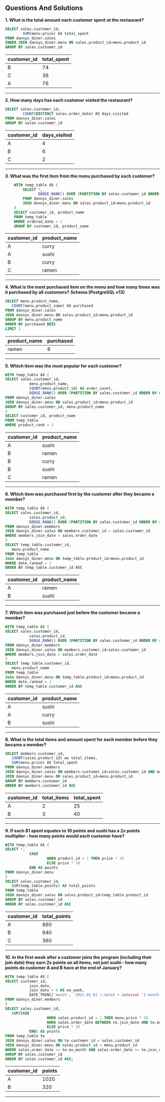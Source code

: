 ## Questions And Solutions
**1. What is the total amount each customer spent at the restaurant?**
```sql
SELECT sales.customer_id, 
        SUM(menu.price) AS total_spent
FROM dannys_diner.sales
INNER JOIN dannys_diner.menu ON sales.product_id=menu.product_id
GROUP BY sales.customer_id
```

| customer_id | total_spent |
| ----------- | ----------- |
| B           | 74          |
| C           | 36          |
| A           | 76          |

---

**2. How many days has each customer visited the restaurant?**
```sql
SELECT sales.customer_id, 
        COUNT(DISTINCT sales.order_date) AS days_visited
FROM dannys_diner.sales
GROUP BY sales.customer_id
```

| customer_id | days_visited |
| ----------- | ------------ |
| A           | 4            |
| B           | 6            |
| C           | 2            |

---

**3. What was the first item from the menu purchased by each customer?**
```sql
    WITH temp_table AS (
    	SELECT *, 
    		   DENSE_RANK() OVER (PARTITION BY sales.customer_id ORDER BY sales.order_date ASC) AS ordered_date
    	FROM dannys_diner.sales
    	JOIN dannys_diner.menu ON sales.product_id=menu.product_id
    )
    SELECT customer_id, product_name
    FROM temp_table
    WHERE ordered_date = 1
    GROUP BY customer_id, product_name
```

| customer_id | product_name |
| ----------- | ------------ |
| A           | curry        |
| A           | sushi        |
| B           | curry        |
| C           | ramen        |

---


**4. What is the most purchased item on the menu and how many times was it purchased by all customers?**
**Schema (PostgreSQL v13)**

```sql
SELECT menu.product_name, 
   COUNT(menu.product_name) AS purchased
FROM dannys_diner.sales
JOIN dannys_diner.menu ON sales.product_id=menu.product_id
GROUP BY menu.product_name
ORDER BY purchased DESC
LIMIT 1
```
| product_name | purchased |
| ------------ | --------- |
| ramen        | 8         |

---

**5. Which item was the most popular for each customer?**
```sql
WITH temp_table AS (
SELECT sales.customer_id, 
           menu.product_name, 
           COUNT(menu.product_id) AS order_count,
           DENSE_RANK() OVER (PARTITION BY sales.customer_id ORDER BY COUNT(menu.product_name)) AS product_rank
FROM dannys_diner.sales
JOIN dannys_diner.menu ON sales.product_id=menu.product_id
GROUP BY sales.customer_id, menu.product_name
)
SELECT customer_id, product_name
FROM temp_table
WHERE product_rank = 1
```

| customer_id | product_name |
| ----------- | ------------ |
| A           | sushi        |
| B           | ramen        |
| B           | curry        |
| B           | sushi        |
| C           | ramen        |

---

**6. Which item was purchased first by the customer after they became a member?**
```sql
WITH temp_table AS (
SELECT sales.customer_id, 
           sales.product_id, 
           DENSE_RANK() OVER (PARTITION BY sales.customer_id ORDER BY sales.order_date ASC) AS date_ranked
FROM dannys_diner.members
JOIN dannys_diner.sales ON members.customer_id = sales.customer_id 
WHERE members.join_date < sales.order_date
)
SELECT temp_table.customer_id, 
   menu.product_name
FROM temp_table
Join dannys_diner.menu ON temp_table.product_id=menu.product_id
WHERE date_ranked = 1
ORDER BY temp_table.customer_id ASC
```

| customer_id | product_name |
| ----------- | ------------ |
| A           | ramen        |
| B           | sushi        |

---

**7. Which item was purchased just before the customer became a member?**
```sql
WITH temp_table AS (
SELECT sales.customer_id, 
           sales.product_id, 
           DENSE_RANK() OVER (PARTITION BY sales.customer_id ORDER BY sales.order_date DESC) AS date_ranked
FROM dannys_diner.members
JOIN dannys_diner.sales ON members.customer_id=sales.customer_id 
WHERE members.join_date > sales.order_date
)
SELECT temp_table.customer_id, 
   menu.product_name
FROM temp_table
Join dannys_diner.menu ON temp_table.product_id=menu.product_id
WHERE date_ranked = 1
ORDER BY temp_table.customer_id ASC
```

| customer_id | product_name |
| ----------- | ------------ |
| A           | sushi        |
| A           | curry        |
| B           | sushi        |

---

**8. What is the total items and amount spent for each member before they became a member?**
```sql
SELECT members.customer_id, 
   COUNT(sales.product_id) as total_items, 
   SUM(menu.price) AS total_spent
FROM dannys_diner.members
JOIN dannys_diner.sales ON members.customer_id=sales.customer_id AND members.join_date > sales.order_date
JOIN dannys_diner.menu ON sales.product_id=menu.product_id
GROUP BY members.customer_id
ORDER BY members.customer_id ASC
```
| customer_id | total_items | total_spent |
| ----------- | ----------- | ----------- |
| A           | 2           | 25          |
| B           | 3           | 40          |

---

**9. If each $1 spent equates to 10 points and sushi has a 2x points multiplier - how many points would each customer have?**
```sql
WITH temp_table AS (
SELECT *,
           CASE
                   WHEN product_id = 1 THEN price * 20
                   ELSE price * 10
           END AS points
FROM dannys_diner.menu 
)
SELECT sales.customer_id, 
   SUM(temp_table.points) AS total_points
FROM temp_table 
JOIN dannys_diner.sales ON sales.product_id=temp_table.product_id
GROUP BY sales.customer_id
ORDER BY sales.customer_id ASC
```
| customer_id | total_points |
| ----------- | ------------ |
| A           | 860          |
| B           | 940          |
| C           | 360          |

---

**10.   In the first week after a customer joins the program (including their join date) they earn 2x points on all items, not just sushi - how many points do customer A and B have at the end of January?**
```sql
WITH temp_table AS (
SELECT customer_id,
           join_date,
           join_date + 6 AS eo_week,
           DATE_TRUNC('month', '2021-01-01'::date) + interval '1 month' - interval '1 day' AS eo_month
FROM dannys_diner.members
)
SELECT sales.customer_id,
   SUM(CASE
                   WHEN sales.product_id = 1 THEN menu.price * 20
                   WHEN sales.order_date BETWEEN te.join_date AND te.eo_week THEN menu.price * 20
                   ELSE price * 10
           END) AS points
FROM temp_table te
JOIN dannys_diner.sales ON te.customer_id = sales.customer_id
JOIN dannys_diner.menu ON sales.product_id = menu.product_id
WHERE sales.order_date <= te.eo_month AND sales.order_date >= te.join_date
GROUP BY sales.customer_id
ORDER BY sales.customer_id ASC;
```
| customer_id | points |
| ----------- | ------ |
| A           | 1020   |
| B           | 320    |

---


